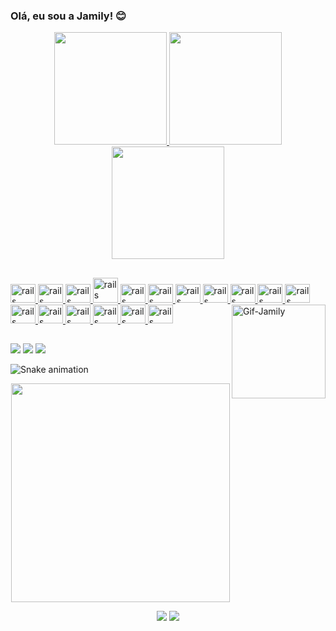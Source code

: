 ### Olá, eu sou a Jamily! 😊
<div align="center">
  <a href="https://github.com/JamilyM">
  <img height="180em" src="https://github-readme-stats.vercel.app/api?username=JamilyM&show_icons=true&theme=radical&include_all_commits=true&count_private=true"/>
  <img height="180em" src="https://github-readme-stats.vercel.app/api/top-langs/?username=JamilyM&layout=compact&langs_count=7&theme=radical"/>
  <img height="180em" src="https://github-readme-streak-stats.herokuapp.com/?user=JamilyM&show_icons=true&locale=en&layout=compact&theme=radical&line_height=0"/>
 </div>
  
  ##
  
<div style="display: inline_block">
  <img src="https://cdn.jsdelivr.net/gh/devicons/devicon/icons/python/python-original.svg" alt="rails" width="40" height="30" style="max-width:100%;" />
  <img src ="https://cdn.jsdelivr.net/gh/devicons/devicon/icons/javascript/javascript-original.svg" alt="rails" width="40" height="30" style="max-width:100%;" />
  <img src ="https://cdn.jsdelivr.net/gh/devicons/devicon/icons/typescript/typescript-original.svg" alt="rails" width="40" height="30" style="max-width:100%;" />
  <img src ="https://cdn.jsdelivr.net/gh/devicons/devicon/icons/java/java-original.svg" alt="rails" width="40" height="40" style="max-width:100%;" />
  <img src ="https://cdn.jsdelivr.net/gh/devicons/devicon/icons/html5/html5-original-wordmark.svg" alt="rails" width="40" height="30" style="max-width:100%;" />
  <img src ="https://cdn.jsdelivr.net/gh/devicons/devicon/icons/css3/css3-original-wordmark.svg" alt="rails" width="40" height="30" style="max-width:100%;" />
   <img src="https://cdn.jsdelivr.net/gh/devicons/devicon/icons/nodejs/nodejs-original.svg" alt="rails" width="40" height="30" style="max-width:100%;" />
   <img src ="https://cdn.jsdelivr.net/gh/devicons/devicon/icons/spring/spring-original.svg" alt="rails" width="40" height="30" style="max-width:100%;" />
  <img src ="https://cdn.jsdelivr.net/gh/devicons/devicon/icons/angularjs/angularjs-original.svg" alt="rails" width="40" height="30" style="max-width:100%;" />
  <img src ="https://cdn.jsdelivr.net/gh/devicons/devicon/icons/bootstrap/bootstrap-plain-wordmark.svg" alt="rails" width="40" height="30" style="max-width:100%;" />
  <img src ="https://cdn.jsdelivr.net/gh/devicons/devicon/icons/mysql/mysql-original.svg" alt="rails" width="40" height="30" style="max-width:100%;" />
  <img src ="https://cdn.jsdelivr.net/gh/devicons/devicon/icons/heroku/heroku-original.svg" alt="rails" width="40" height="30" style="max-width:100%;" />
  <img src="https://cdn.jsdelivr.net/gh/devicons/devicon/icons/cucumber/cucumber-plain.svg" alt="rails" width="40" height="30" style="max-width:100%;" />
  <img src="https://cdn.jsdelivr.net/gh/devicons/devicon/icons/selenium/selenium-original.svg" alt="rails" width="40" height="30" style="max-width:100%;" />
  <img src="https://cdn.jsdelivr.net/gh/devicons/devicon/icons/docker/docker-original.svg" alt="rails" width="40" height="30" style="max-width:100%;" />
  <img src ="https://cdn.jsdelivr.net/gh/devicons/devicon/icons/git/git-original.svg" alt="rails" width="40" height="30" style="max-width:100%;" />
  <img src ="https://cdn.jsdelivr.net/gh/devicons/devicon/icons/figma/figma-original.svg" alt="rails" width="40" height="30" style="max-width:100%;" />
  <img align="right" src="https://i.picasion.com/pic91/88dabc48f2e1f1412e6777b30537003e.gif" width="150" height="150" alt="Gif-Jamily">
</div>
  
  ##
  
 <div> 
  <a href="https://instagram.com/iamjamily_" target="_blank"><img src="https://img.shields.io/badge/-Instagram-%23E4405F?style=for-the-badge&logo=instagram&logoColor=white" target="_blank"></a>
  <a href = "mailto:jamilymmelo@gmail.com"><img src="https://img.shields.io/badge/Gmail-D14836?style=for-the-badge&logo=gmail&logoColor=white" target="_blank"></a>
  <a href="https://www.linkedin.com/in/jamily-melo" target="_blank"><img src="https://img.shields.io/badge/LinkedIn-0077B5?style=for-the-badge&logo=linkedin&logoColor=white" target="_blank"></a> 
</div> 
   
  ![Snake animation](https://github.com/JamilyM/JamilyM/blob/output/github-contribution-grid-snake.svg)<br>
   
  <div align="center"> 
   <img align="center" height="350em" src="https://activity-graph.herokuapp.com/graph?username=JamilyM&theme=redical">
   
  <p align="center">
  <img src="https://badges.pufler.dev/visits/JamilyM/JamilyM"/> 
  <img src="https://badges.pufler.dev/repos/JamilyM"/>
  </div>  
 


